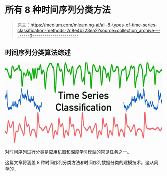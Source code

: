 # 所有 8 种时间序列分类方法

> 原文：<https://medium.com/mlearning-ai/all-8-types-of-time-series-classification-methods-2c8e4b323ea2?source=collection_archive---------0----------------------->

## 时间序列分类算法综述

![](img/f54bbfa5a36a6ceba4edc05debdae1d3.png)

对时间序列进行分类是应用机器和深度学习模型的常见任务之一。

这篇文章将涵盖 8 种时间序列分类方法和时间序列数据分类的建模技术。这从简单的…